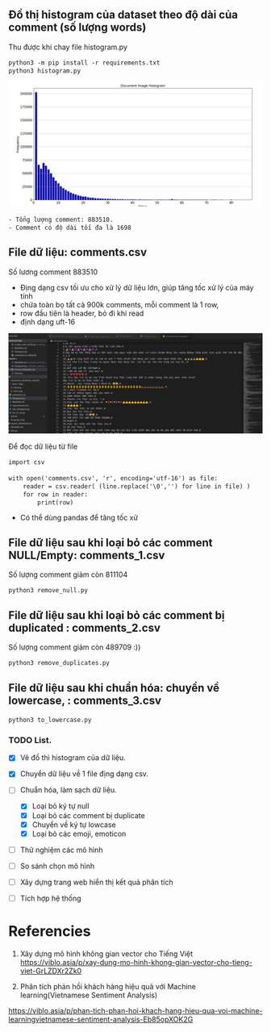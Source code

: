 ## Đồ thị histogram của dataset theo độ dài của comment (số lượng words)

Thu được khi chay file histogram.py
```
python3 -m pip install -r requirements.txt
python3 histogram.py

```
![](docs/imgs/hist.png)


    - Tổng lượng comment: 883510.
    - Comment có độ dài tối đa là 1698

## File dữ liệu: comments.csv 
Số lương comment 883510
- Địng dạng csv tối ưu cho xử lý dữ liệu lớn, giúp tăng tốc xử lý của máy tính
- chứa toàn bọ tất cả 900k comments, mỗi comment là 1 row, 
- row đầu tiên là header, bỏ đi khi read
- định dạng uft-16

![csv](docs/imgs/csv.png)

Để đọc dữ liệu từ file
```
import csv

with open('comments.csv', 'r', encoding='utf-16') as file:
    reader = csv.reader( (line.replace('\0','') for line in file) )
    for row in reader:
        print(row)
```
- Có thể dùng pandas để tăng tốc xử 


## File dữ liệu sau khi loại bỏ các comment NULL/Empty: comments_1.csv 

Số lượng comment giảm còn 811104

```
python3 remove_null.py
```

## File dữ liệu sau khi loại bỏ các comment bị duplicated : comments_2.csv 

Số lượng comment giảm còn 489709 :))

```
python3 remove_duplicates.py
```

## File dữ liệu sau khi chuẩn hóa: chuyển về lowercase, : comments_3.csv

```
python3 to_lowercase.py
```

### TODO List.
- [x] Vẽ đồ thì histogram của dữ liệu.
- [x] Chuyển dữ liệu về 1 file địng dạng csv.
- [ ] Chuẩn hóa, làm sạch dữ liệu.
    - [x] Loại bỏ ký tự null
    - [x] Loại bỏ các comment bị duplicate
    - [x] Chuyển về ký tự lowcase
    - [x] Loại bỏ các emoji, emoticon
- [ ] Thử nghiệm các mô hình
- [ ] So sánh chọn mô hình
- [ ] Xây dựng trang web hiển thị kết quả phân tích
- [ ] Tích hợp hệ thống


# Referencies
1. Xây dựng mô hình không gian vector cho Tiếng Việt
https://viblo.asia/p/xay-dung-mo-hinh-khong-gian-vector-cho-tieng-viet-GrLZDXr2Zk0

2. Phân tích phản hồi khách hàng hiệu quả với Machine learning(Vietnamese Sentiment Analysis)

https://viblo.asia/p/phan-tich-phan-hoi-khach-hang-hieu-qua-voi-machine-learningvietnamese-sentiment-analysis-Eb85opXOK2G